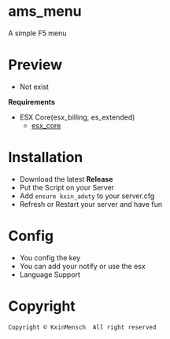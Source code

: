 # ams_menu
A simple F5 menu

# Preview
- Not exist

**Requirements**
- ESX Core(esx_billing, es_extended)
  - [esx_core](https://github.com/esx-framework/esx_core)
  
# Installation
- Download the latest **Release**
- Put the Script on your Server
- Add `ensure kxin_aduty` to your server.cfg
- Refresh or Restart your server and have fun

# Config
- You config the key
- You can add your notify or use the esx
- Language Support

# Copyright
`Copyright © KxinMensch 
All right reserved
`
